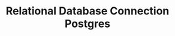 ---
title: Relational Database Connection Postgres
description: Examples of all valid Postgres connection specs
---